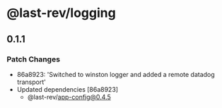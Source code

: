 # @last-rev/logging

## 0.1.1

### Patch Changes

- 86a8923: 'Switched to winston logger and added a remote datadog transport'
- Updated dependencies [86a8923]
  - @last-rev/app-config@0.4.5
